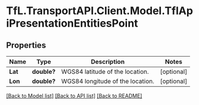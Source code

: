 # TfL.TransportAPI.Client.Model.TflApiPresentationEntitiesPoint
## Properties

Name | Type | Description | Notes
------------ | ------------- | ------------- | -------------
**Lat** | **double?** | WGS84 latitude of the location. | [optional] 
**Lon** | **double?** | WGS84 longitude of the location. | [optional] 

[[Back to Model list]](../../TfL.TransportAPI.Client/docs/README.md#documentation-for-models) [[Back to API list]](../../TfL.TransportAPI.Client/docs/README.md#documentation-for-api-endpoints) [[Back to README]](../../TfL.TransportAPI.Client/docs/README.md)

